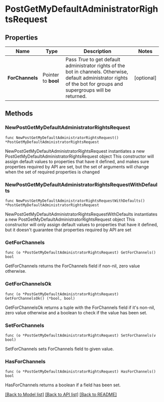 # PostGetMyDefaultAdministratorRightsRequest

## Properties

Name | Type | Description | Notes
------------ | ------------- | ------------- | -------------
**ForChannels** | Pointer to **bool** | Pass *True* to get default administrator rights of the bot in channels. Otherwise, default administrator rights of the bot for groups and supergroups will be returned. | [optional] 

## Methods

### NewPostGetMyDefaultAdministratorRightsRequest

`func NewPostGetMyDefaultAdministratorRightsRequest() *PostGetMyDefaultAdministratorRightsRequest`

NewPostGetMyDefaultAdministratorRightsRequest instantiates a new PostGetMyDefaultAdministratorRightsRequest object
This constructor will assign default values to properties that have it defined,
and makes sure properties required by API are set, but the set of arguments
will change when the set of required properties is changed

### NewPostGetMyDefaultAdministratorRightsRequestWithDefaults

`func NewPostGetMyDefaultAdministratorRightsRequestWithDefaults() *PostGetMyDefaultAdministratorRightsRequest`

NewPostGetMyDefaultAdministratorRightsRequestWithDefaults instantiates a new PostGetMyDefaultAdministratorRightsRequest object
This constructor will only assign default values to properties that have it defined,
but it doesn't guarantee that properties required by API are set

### GetForChannels

`func (o *PostGetMyDefaultAdministratorRightsRequest) GetForChannels() bool`

GetForChannels returns the ForChannels field if non-nil, zero value otherwise.

### GetForChannelsOk

`func (o *PostGetMyDefaultAdministratorRightsRequest) GetForChannelsOk() (*bool, bool)`

GetForChannelsOk returns a tuple with the ForChannels field if it's non-nil, zero value otherwise
and a boolean to check if the value has been set.

### SetForChannels

`func (o *PostGetMyDefaultAdministratorRightsRequest) SetForChannels(v bool)`

SetForChannels sets ForChannels field to given value.

### HasForChannels

`func (o *PostGetMyDefaultAdministratorRightsRequest) HasForChannels() bool`

HasForChannels returns a boolean if a field has been set.


[[Back to Model list]](../README.md#documentation-for-models) [[Back to API list]](../README.md#documentation-for-api-endpoints) [[Back to README]](../README.md)


